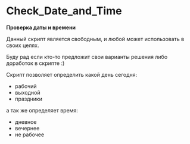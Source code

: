 # Check_Date_and_Time
**Проверка даты и времени**

Данный скрипт является свободным, и любой может использовать в своих целях.

Буду рад если кто-то предложит свои варианты решения либо доработок в скрипте :) 

Скрипт позволяет определить какой день сегодня:
 - рабочий
 - выходной
 - праздники

а так же определяет время:
- дневное
- вечернее
- не рабочее
